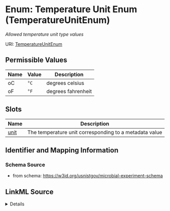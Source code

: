 # Enum: Temperature Unit Enum (TemperatureUnitEnum)




_Allowed temperature unit type values_





URI: [TemperatureUnitEnum](TemperatureUnitEnum.md)

## Permissible Values

| Name | Value | Description |
| --- | --- | --- |
| oC | `°C` | degrees celsius |
| oF | `°F` | degrees fahrenheit |




## Slots

| Name | Description |
| ---  | --- |
| [unit](unit.md) | The temperature unit corresponding to a metadata value |






## Identifier and Mapping Information







### Schema Source


* from schema: https://w3id.org/usnistgov/microbial-experiment-schema






## LinkML Source

<details>
```yaml
name: TemperatureUnitEnum
description: Allowed temperature unit type values
title: Temperature Unit Enum
from_schema: https://w3id.org/usnistgov/microbial-experiment-schema
rank: 1000
permissible_values:
  oC:
    text: oC
    description: degrees celsius
    title: °C
    exact_mappings:
    - qudt:DEG_C
  oF:
    text: oF
    description: degrees fahrenheit
    title: °F
    exact_mappings:
    - qudt:DEG_F

```
</details>
